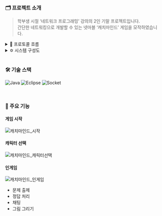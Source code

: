 ### 🗂️ 프로젝트 소개  
>학부생 시절 ‘네트워크 프로그래밍’ 강의의 2인 기말 프로젝트입니다.  
간단한 네트워킹으로 개발할 수 있는 넷마블 ‘캐치마인드’ 게임을 모작하였습니다.


<details><summary> 🔄️ 프로토콜 흐름
</summary>

### 1 . 게임 방 생성 프로토콜 흐름
가장 먼저 들어온 Client1이 방장이 됩니다. 인원은 최대 4명까지 설정 가능합니다.  
- Client1 접속 : Client1 -> Server (CONN Client1)  
- Client2 접속 : Client2 -> Server (CONN Client2)  
- Server -> Client1, Client2 (CREAT ROOM 1 CONN Client1 CONN Client2)  

1 ) Client1이 방 인원을 2명으로 설정했을 경우  
- Client3 접속 : Client3 -> Server (CONN Client3)  
- Client4 접속 : Client4 -> Server (CONN Client4)  
- Server -> Client3, Client4 (CREAT ROOM 2 CONN Client3 CONN Client4)  

2 ) Client1이 방 인원을 4명으로 설정했을 경우  
- Client3 접속 : Client3 -> Server (CONN Client3)  
- Server -> Client1, Client2, Client3 (CONN Client3)  
- Client4 접속 : Client4 -> Server (CONN Client4)  
- Server -> Client1, Client2, Client3, Client4 (CONN Client4)  

### 2. 게임 진행 프로토콜 흐름
방장은 처음 방을 만든 Client로 자동 지정됩니다.  
방장을 제외한 모든 참가자가 Ready일 경우에 게임 Start 가능합니다.  
- Client2, Client3, Client4 -> Server (READY Client2, Client3, Client4)  
- Client1 -> Server (START Client1)  
- Server -> All Client (GAME START)  

방장이 처음 PAINTER가 되고 채팅 중에 정답을 맞추면 그 사람이 PAINTER 됩니다.  
PAINTER일 경우에는 채팅을 할 수 없습니다.  

1 ) 정답이 아닐 경우 (채팅으로 처리)
- Client2 -> Server (MESSAGE Client2)
- Server -> All Client (MESSAGE Client2)

2 ) 정답일 경우 (PAINTER 교체)
- Client3 -> Server (MESSAGE Client3)
- Server -> All Client (MESSAGE Client3 CORRECT, SCORE Client3 , PAINTER Client3)

### 3. 게임 오버 프로토콜 흐름
주어진 문제가 모두 끝났을 경우 최종 승리자는 방장이 됩니다.  
퇴장하고 싶은 사람은 퇴장이 가능합니다.
- Server -> ALL Client (GAME END, WIN Client3)  
- Client1 -> Server (EXIT Client1)  
- Server -> All Client (EXIT Client1)
 
모두 퇴장했을 경우  
- Server -> All Client (EXIT All Client)
- Server (ROOM1 CLOSE)
</details>

<details><summary> ✡️ 시스템 구성도
</summary>

<br>

![캐치마인드_시스템구성도](https://github.com/user-attachments/assets/c8af8bdb-ecb5-4639-a37c-d25adbf07a8e)
</details>

<br>

### 🛠️ 기술 스택

![Java](https://img.shields.io/badge/java-%23ED8B00.svg?style=for-the-badge&logo=openjdk&logoColor=white)
![Eclipse](https://img.shields.io/badge/Eclipse-FE7A16.svg?style=for-the-badge&logo=Eclipse&logoColor=white)
![Socket](https://img.shields.io/badge/Socket%20Programming-FCC624.svg?style=for-the-badge)

<br>

### 🚀 주요 기능
#### 게임 시작
![캐치마인드_시작](https://github.com/user-attachments/assets/67d2d5d3-982b-41d1-9386-88c7ec5ebe22)
#### 캐릭터 선택
![캐치마인드_캐릭터선택](https://github.com/user-attachments/assets/b4017edd-f96a-4635-be77-fd35abc51a66)
#### 인게임
![캐치마인드_인게임](https://github.com/user-attachments/assets/9f2d5ac7-3442-4aba-a9e3-5db1e9e06a7b)
- 문제 출제
- 정답 처리
- 채팅
- 그림 그리기
